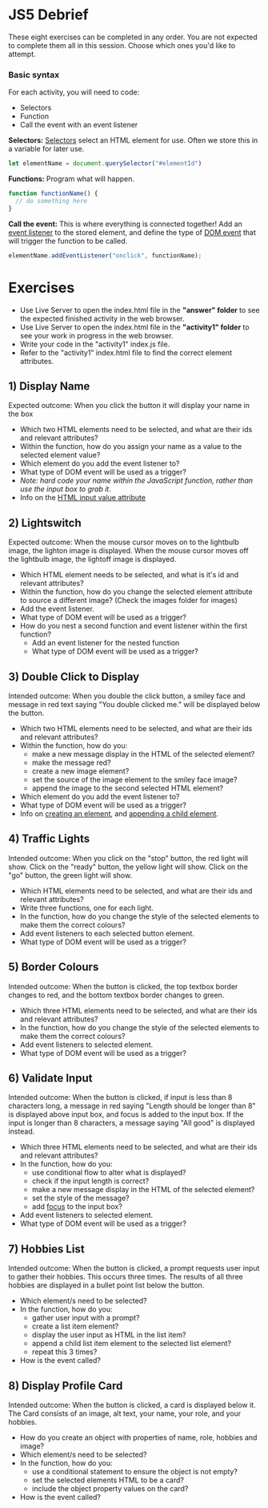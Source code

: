 # JS5 Debrief

These eight exercises can be completed in any order. You are not expected to complete them all in this session. Choose which ones you'd like to attempt.

### Basic syntax

For each activity, you will need to code:

- Selectors
- Function
- Call the event with an event listener

**Selectors:** [Selectors](https://www.w3schools.com/js/js_htmldom_elements.asp) select an HTML element for use. Often we store this in a variable for later use.

```JavaScript
let elementName = document.querySelector("#elementId")
```

**Functions:** Program what will happen.

```JavaScript
function functionName() {
  // do something here
}
```

**Call the event:** This is where everything is connected together! Add an [event listener](https://www.w3schools.com/js/js_htmldom_eventlistener.asp) to the stored element, and define the type of [DOM event](https://www.w3schools.com/js/js_htmldom_events.asp) that will trigger the function to be called.

```JavaScript
elementName.addEventListener("onclick", functionName);
```

# Exercises

- Use Live Server to open the index.html file in the **"answer" folder** to see the expected finished activity in the web browser.
- Use Live Server to open the index.html file in the **"activity1" folder** to see your work in progress in the web browser.
- Write your code in the "activity1" index.js file.
- Refer to the "activity1" index.html file to find the correct element attributes.

## 1) Display Name

Expected outcome: When you click the button it will display your name in the box

- Which two HTML elements need to be selected, and what are their ids and relevant attributes?
- Within the function, how do you assign your name as a value to the selected element value?
- Which element do you add the event listener to?
- What type of DOM event will be used as a trigger?
- _Note: hard code your name within the JavaScript function, rather than use the input box to grab it_.
- Info on the [HTML input value attribute](https://www.w3schools.com/tags/att_input_value.asp)

## 2) Lightswitch

Expected outcome: When the mouse cursor moves on to the lightbulb image, the lighton image is displayed. When the mouse cursor moves off the lightbulb image, the lightoff image is displayed.

- Which HTML element needs to be selected, and what is it's id and relevant attributes?
- Within the function, how do you change the selected element attribute to source a different image? (Check the images folder for images)
- Add the event listener.
- What type of DOM event will be used as a trigger?
- How do you nest a second function and event listener within the first function?
  - Add an event listener for the nested function
  - What type of DOM event will be used as a trigger?

## 3) Double Click to Display 
Intended outcome: When you double the click button, a smiley face and message in red text saying "You double clicked me." will be displayed below the button.
- Which two HTML elements need to be selected, and what are their ids and relevant attributes?
- Within the function, how do you:
  - make a new message display in the HTML of the selected element?
  - make the message red?
  - create a new image element?
  - set the source of the image element to the smiley face image?
  - append the image to the second selected HTML element?
- Which element do you add the event listener to?
- What type of DOM event will be used as a trigger?
- Info on [creating an element](https://www.w3schools.com/jsref/met_document_createelement.asp), and [appending a child element](https://www.w3schools.com/jsref/met_node_appendchild.asp).

## 4) Traffic Lights
Intended outcome: When you click on the "stop" button, the red light will show. Click on the "ready" button, the yellow light will show. Click on the "go" button, the green light will show.
- Which HTML elements need to be selected, and what are their ids and relevant attributes?
- Write three functions, one for each light.
- In the function, how do you change the style of the selected elements to make them the correct colours?
- Add event listeners to each selected button element.
- What type of DOM event will be used as a trigger?

## 5) Border Colours
Intended outcome: When the button is clicked, the top textbox border changes to red, and the bottom textbox border changes to green.
- Which three HTML elements need to be selected, and what are their ids and relevant attributes?
- In the function, how do you change the style of the selected elements to make them the correct colours?
- Add event listeners to selected element.
- What type of DOM event will be used as a trigger?

## 6) Validate Input
Intended outcome: When the button is clicked, if input is less than 8 characters long, a message in red saying "Length should be longer than 8" is displayed above input box, and focus is added to the input box. If the input is longer than 8 characters, a message saying "All good" is displayed instead.
- Which three HTML elements need to be selected, and what are their ids and relevant attributes?
- In the function, how do you:
  - use conditional flow to alter what is displayed?
  - check if the input length is correct?
  - make a new message display in the HTML of the selected element?
  - set the style of the message?
  - add [focus](https://www.w3schools.com/jsref/met_html_focus.asp) to the input box?
- Add event listeners to selected element.
- What type of DOM event will be used as a trigger?

## 7) Hobbies List
Intended outcome: When the button is clicked, a prompt requests user input to gather their hobbies. This occurs three times. The results of all three hobbies are displayed in a bullet point list below the button.
- Which element/s need to be selected?
- In the function, how do you:
  - gather user input with a prompt?
  - create a list item element?
  - display the user input as HTML in the list item?
  - append a child list item element to the selected list element?
  - repeat this 3 times?
- How is the event called?

## 8) Display Profile Card
Intended outcome: When the button is clicked, a card is displayed below it. The Card consists of an image, alt text, your name, your role, and your hobbies.
- How do you create an object with properties of name, role, hobbies and image?
- Which element/s need to be selected?
- In the function, how do you:
  - use a conditional statement to ensure the object is not empty?
  - set the selected elements HTML to be a card?
  - include the object property values on the card?
- How is the event called?


